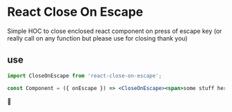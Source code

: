 # React Close On Escape

Simple HOC to close enclosed react component on press of escape key (or really call on any function but please use for closing thank you)

## use
```jsx
import CloseOnEscape from 'react-close-on-escape';

const Component = ({ onEscape }) => <CloseOnEscape><span>some stuff here</CloseOnEscape>;
```

:wave:
